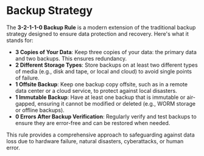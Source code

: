 # Backup Strategy

The **3-2-1-1-0 Backup Rule** is a modern extension of the traditional backup strategy designed to ensure data protection and recovery. Here's what it stands for:

- **3 Copies of Your Data**: Keep three copies of your data: the primary data and two backups. This ensures redundancy.
- **2 Different Storage Types**: Store backups on at least two different types of media (e.g., disk and tape, or local and cloud) to avoid single points of failure.
- **1 Offsite Backup**: Keep one backup copy offsite, such as in a remote data center or a cloud service, to protect against local disasters.
- **1 Immutable Backup**: Have at least one backup that is immutable or air-gapped, ensuring it cannot be modified or deleted (e.g., WORM storage or offline backups).
- **0 Errors After Backup Verification**: Regularly verify and test backups to ensure they are error-free and can be restored when needed.

This rule provides a comprehensive approach to safeguarding against data loss due to hardware failure, natural disasters, cyberattacks, or human error.
